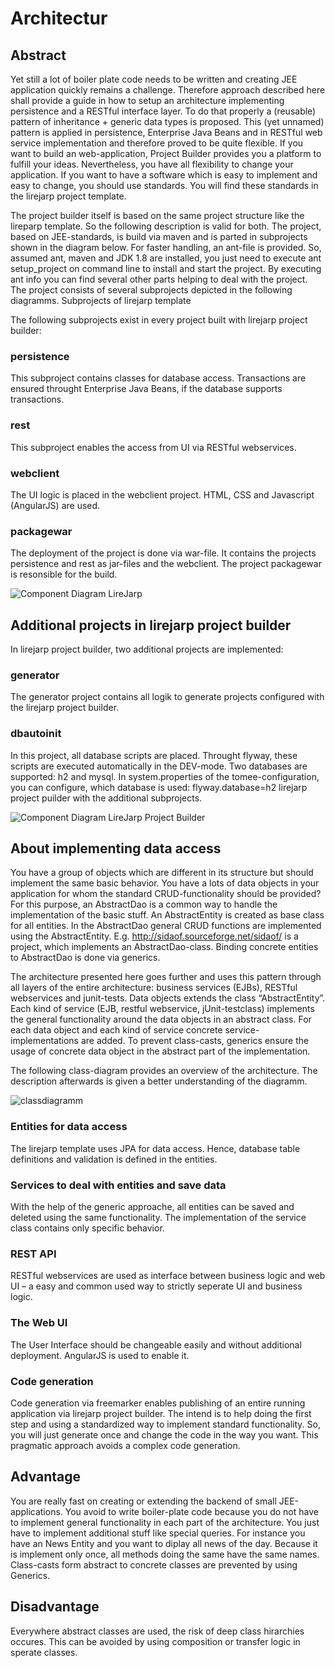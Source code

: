 # Architectur

## Abstract
Yet still a lot of boiler plate code needs to be written and creating JEE application quickly remains a challenge. Therefore approach described here shall provide a guide in how to setup an architecture implementing persistence and a RESTful interface layer. To do that properly a (reusable) pattern of inheritance + generic data types is proposed. This (yet unnamed) pattern is applied in persistence, Enterprise Java Beans and in RESTful web service implementation and therefore proved to be quite flexible. If you want to build an web-application, Project Builder provides you a platform to fulfill your ideas. Nevertheless, you have all flexibility to change your application. If you want to have a software which is easy to implement and easy to change, you should use standards. You will find these standards in the lirejarp project template.

The project builder itself is based on the same project structure like the lireparp template. So the following description is valid for both. The project, based on JEE-standards, is build via maven and is parted in subprojects shown in the diagram below. For faster handling, an ant-file is provided. So, assumed ant, maven and JDK 1.8 are installed, you just need to execute ant setup_project on command line to install and start the project. By executing ant info you can find several other parts helping to deal with the project. The project consists of several subprojects depicted in the following diagramms.
Subprojects of lirejarp template

The following subprojects exist in every project built with lirejarp project builder:

### persistence 
This subproject contains classes for database access. Transactions are ensured throught Enterprise Java Beans, if the database supports transactions.

### rest
This subproject enables the access from UI via RESTful webservices.
### webclient
The UI logic is placed in the webclient project. HTML, CSS and Javascript (AngularJS) are used.

### packagewar
The deployment of the project is done via war-file. It contains the projects persistence and rest as jar-files and the webclient. The project packagewar is resonsible for the build.

![Component Diagram LireJarp](https://gitlab.com/-/ide/project/witchpou/lj-projectbuilder/blob/master/-/documentation/diagrams/lirejartTemplate.png)

## Additional projects in lirejarp project builder
In lirejarp project builder, two additional projects are implemented:

### generator
The generator project contains all logik to generate projects configured with the lirejarp project builder.

### dbautoinit
In this project, all database scripts are placed. Throught flyway, these scripts are executed automatically in the DEV-mode. Two databases are supported: h2 and mysql. In system.properties of the tomee-configuration, you can configure, which database is used: flyway.database=h2 lirejarp project puilder with the additional subprojects.

![Component Diagram LireJarp Project Builder](https://wp.starwit.de/ljprojectbuilder/wp-content/uploads/sites/7/2017/02/komponentendiagrammPS.png)

## About implementing data access

You have a group of objects which are different in its structure but should implement the same basic behavior. You have a lots of data objects in your application for whom the standard CRUD-functionality should be provided? For this purpose, an AbstractDao is a common way to handle the implementation of the basic stuff. An AbstractEntity is created as base class for all entities. In the AbstractDao general CRUD functions are implemented using the AbstractEntity. E.g. http://sidaof.sourceforge.net/sidaof/ is a project, which implements an AbstractDao-class. Binding concrete entities to AbstractDao is done via generics.

The architecture presented here goes further and uses this pattern through all layers of the entire architecture: business services (EJBs), RESTful webservices and junit-tests. Data objects extends the class “AbstractEntity”. Each kind of service (EJB, restful webservice, jUnit-testclass) implements the general functionality around the data objects in an abstract class. For each data object and each kind of service concrete service-implementations are added. To prevent class-casts, generics ensure the usage of concrete data object in the abstract part of the implementation.

The following class-diagram provides an overview of the architecture. The description afterwards is given a better understanding of the diagramm.

![classdiagramm](https://wp.starwit.de/wp-content/uploads/2016/10/classDiagramm-1.png)

### Entities for data access
The lirejarp template uses JPA for data access. Hence, database table definitions and validation is defined in the entities.

### Services to deal with entities and save data
With the help of the generic approache, all entities can be saved and deleted using the same functionality. The implementation of the service class contains only specific behavior.

### REST API
RESTful webservices are used as interface between business logic and web UI – a easy and common used way to strictly seperate UI and business logic.

### The Web UI
The User Interface should be changeable easily and without additional deployment. AngularJS is used to enable it.

### Code generation
Code generation via freemarker enables publishing of an entire running application via lirejarp project builder. The intend is to help doing the first step and using a standardized way to implement standard functionality. So, you will just generate once and change the code in the way you want. This pragmatic approach avoids a complex code generation.

## Advantage
You are really fast on creating or extending the backend of small JEE-applications. You avoid to write boiler-plate code because you do not have to implement general functionality in each part of the architecture. You just have to implement additional stuff like special queries. For instance you have an News Entity and you want to diplay all news of the day. Because it is implement only once, all methods doing the same have the same names. Class-casts form abstract to concrete classes are prevented by using Generics.

## Disadvantage
Everywhere abstract classes are used, the risk of deep class hirarchies occures. This can be avoided by using composition or transfer logic in sperate classes.
